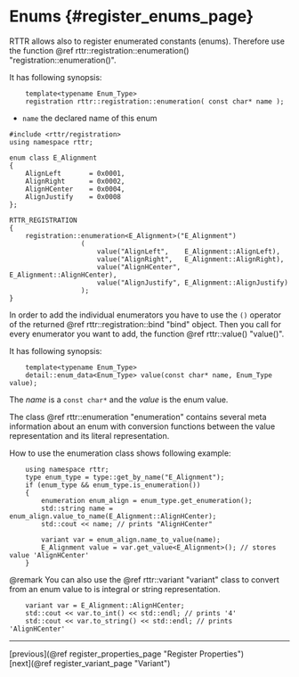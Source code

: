 Enums {#register_enums_page}
=====

RTTR allows also to register enumerated constants (enums). Therefore use the function @ref rttr::registration::enumeration() "registration::enumeration()".

It has following synopsis:

~~~~{.cpp}
    template<typename Enum_Type>
    registration rttr::registration::enumeration( const char* name );
~~~~

- `name` the declared name of this enum

~~~~{.cpp}
#include <rttr/registration>
using namespace rttr;

enum class E_Alignment
{
    AlignLeft       = 0x0001,
    AlignRight      = 0x0002,
    AlignHCenter    = 0x0004,
    AlignJustify    = 0x0008
};

RTTR_REGISTRATION
{
    registration::enumeration<E_Alignment>("E_Alignment")
                  (
                      value("AlignLeft",    E_Alignment::AlignLeft),
                      value("AlignRight",   E_Alignment::AlignRight),
                      value("AlignHCenter", E_Alignment::AlignHCenter),
                      value("AlignJustify", E_Alignment::AlignJustify)
                  );
}
~~~~
In order to add the individual enumerators you have to use the `()` operator of the returned @ref rttr::registration::bind "bind" object.
Then you call for every enumerator you want to add, the function @ref rttr::value() "value()".

It has following synopsis:
~~~~{.cpp}
    template<typename Enum_Type>
    detail::enum_data<Enum_Type> value(const char* name, Enum_Type value);
~~~~

The *name* is a `const char*` and the *value* is the enum value.

The class @ref rttr::enumeration "enumeration" contains several meta information about an enum with conversion 
functions between the value representation and its literal representation.

How to use the enumeration class shows following example:
~~~~{.cpp}
    using namespace rttr;  
    type enum_type = type::get_by_name("E_Alignment");
    if (enum_type && enum_type.is_enumeration())
    {
        enumeration enum_align = enum_type.get_enumeration();
        std::string name = enum_align.value_to_name(E_Alignment::AlignHCenter);
        std::cout << name; // prints "AlignHCenter"
      
        variant var = enum_align.name_to_value(name);
        E_Alignment value = var.get_value<E_Alignment>(); // stores value 'AlignHCenter'
    }
~~~~

@remark You can also use the @ref rttr::variant "variant" class to convert from an enum value to is integral or string representation.
~~~~{.cpp}
    variant var = E_Alignment::AlignHCenter;
    std::cout << var.to_int() << std::endl; // prints '4'
    std::cout << var.to_string() << std::endl; // prints 'AlignHCenter'
~~~~
<hr>

<div type="button" class="btn btn-default">[previous](@ref register_properties_page "Register Properties")</div><div class="btn btn-default">[next](@ref register_variant_page "Variant")</div>
